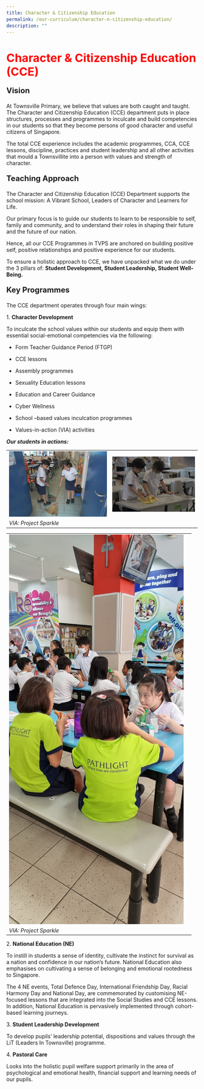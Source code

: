 ```yaml
---
title: Character & Citizenship Education
permalink: /our-curriculum/character-n-citizenship-education/
description: ""
---
```

<h1 style="color:red;font-size:30px">Character &amp; Citizenship Education (CCE)</h1>

<p style="font-size:20px"><strong>Vision</strong></p>
At Townsville Primary, we believe that values are both caught and taught. The Character and Citizenship Education (CCE) department puts in place structures, processes and programmes to inculcate and build competencies in our students so that they become persons of good character and useful citizens of Singapore.

The total CCE experience includes the academic programmes, CCA, CCE lessons, discipline, practices and student leadership and all other activities that mould a Townsvillite into a person with values and strength of character.

<p style="font-size:20px"><strong>Teaching Approach</strong></p>
The Character and Citizenship Education (CCE) Department supports the school mission: A Vibrant School, Leaders of Character and Learners for Life.&nbsp;&nbsp;

Our primary focus is to guide our students to learn to be responsible to self, family and community, and to understand their roles in shaping their future and the future of our nation.&nbsp;&nbsp;

Hence, all our CCE Programmes in TVPS are anchored on building positive self, positive relationships and positive experience for our students.

To ensure a holistic approach to CCE, we have unpacked what we do under the 3 pillars of: **Student Development, Student Leadership, Student Well-Being.**

<p style="font-size:20px"><strong>Key Programmes</strong></p>
The CCE department operates through four main wings:

1\. <b>Character Development</b>

To inculcate the school values within our students and equip them with essential social-emotional competencies via the following:&nbsp;

*   Form Teacher Guidance Period (FTGP)
    
*   CCE lessons
    
*   Assembly programmes
    
*   Sexuality Education lessons
    
*   Education and Career Guidance
    
*   Cyber Wellness
    
*   School –based values inculcation programmes
    
*   Values-in-action (VIA) activities

***Our students in actions:***
<table>
<tbody>
  <tr>
    <td>
			<img src="/images/CCE/charcitied6.jpg"></td>
		<td><img src="/images/CCE/charcitied5.jpg"></td>
  </tr>
  <tr>
		<td><i>VIA: Project Sparkle</i></td>
  </tr>
</tbody>
</table>
<table>
<tbody>
  <tr>
    <td>
			<img src="/images/CCE/charcitied1.png"></td>
		<td><img src=""></td>
  </tr>
  <tr>
		<td><i>VIA: Project Sparkle</i></td>
  </tr>
</tbody>
</table>

2\. **National Education (NE)**

To instill in students a sense of identity, cultivate the instinct for survival as a nation and confidence in our nation’s future. National Education also emphasises on cultivating a sense of belonging and emotional rootedness to Singapore.

The 4 NE events, Total Defence Day, International Friendship Day, Racial Harmony Day and National Day, are commemorated by customising NE-focused lessons that are integrated into the Social Studies and CCE lessons. In addition, National Education is pervasively implemented through cohort-based learning journeys.

3\. **Student Leadership Development**&nbsp;

To develop pupils’ leadership potential, dispositions and values through the LiT (Leaders In Townsville) programme.&nbsp;

4\. <strong>Pastoral Care</strong>

Looks into the holistic pupil welfare support primarily in the area of psychological and emotional health, financial support and learning needs of our pupils.